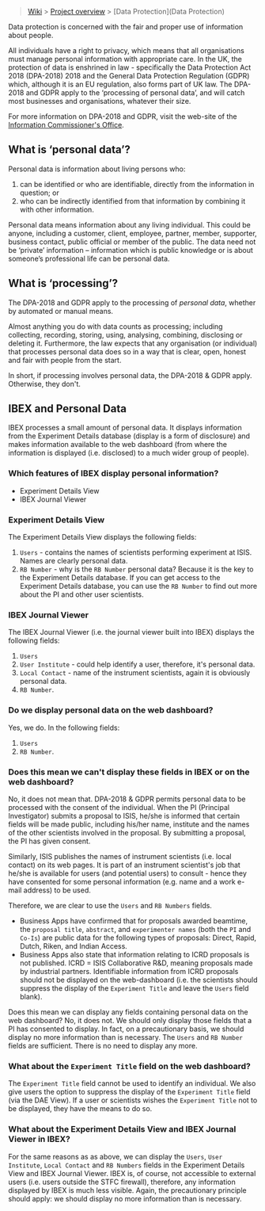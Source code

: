 > [Wiki](Home) > [Project overview](Project-overview) > [Data Protection](Data Protection)

Data protection is concerned with the fair and proper use of information about people. 

All individuals have a right to privacy, which means that all organisations must manage personal information with appropriate care.  In the UK, the protection of data is enshrined in law - specifically the Data Protection Act 2018 (DPA-2018) 2018 and the General Data Protection Regulation (GDPR) which, although it is an EU regulation, also forms part of UK law.  The DPA-2018 and GDPR apply to the ‘processing of personal data’, and will catch most businesses and organisations, whatever their size.

For more information on DPA-2018 and GDPR, visit the web-site of the [Information Commissioner's Office](https://ico.org.uk/for-organisations/guide-to-data-protection/guide-to-the-general-data-protection-regulation-gdpr/).

## What is ‘personal data’?
Personal data is information about living persons who:
   1. can be identified or who are identifiable, directly from the information in question; or
   1. who can be indirectly identified from that information by combining it with other information.

Personal data means information about any living individual.  This could be anyone, including a customer, client, employee, partner, member, supporter, business contact, public official or member of the public.  The data need not be ‘private’ information – information which is public knowledge or is about someone’s professional life can be personal data.

## What is ‘processing’?
The DPA-2018 and GDPR apply to the processing of _personal data_, whether by automated or manual means.

Almost anything you do with data counts as processing; including collecting, recording, storing, using, analysing, combining, disclosing or deleting it.  Furthermore, the law expects that any organisation (or individual) that processes personal data does so in a way that is clear, open, honest and fair with people from the start.

In short, if processing involves personal data, the DPA-2018 & GDPR apply.  Otherwise, they don't.

## IBEX and Personal Data

IBEX processes a small amount of personal data.  It displays information from the Experiment Details database (display is a form of disclosure) and makes information available to the web dashboard (from where the information is displayed (i.e. disclosed) to a much wider group of people).

### Which features of IBEX display personal information?
   * Experiment Details View
   * IBEX Journal Viewer

### Experiment Details View
The Experiment Details View displays the following fields:
   1. `Users` - contains the names of scientists performing experiment at ISIS.  Names are clearly personal data.
   1. `RB Number` - why is the `RB Number` personal data?  Because it is the key to the Experiment Details database.  If you can get access to the Experiment Details database, you can use the `RB Number` to find out more about the PI and other user scientists.

### IBEX Journal Viewer
The IBEX Journal Viewer (i.e. the journal viewer built into IBEX) displays the following fields:
   1. `Users`
   1. `User Institute` - could help identify a user, therefore, it's personal data.
   1. `Local Contact` - name of the instrument scientists, again it is obviously personal data.
   1. `RB Number`.

### Do we display personal data on the web dashboard?
Yes, we do.  In the following fields:
   1. `Users`
   1. `RB Number`.

### Does this mean we can't display these fields in IBEX or on the web dashboard?  
No, it does not mean that.  DPA-2018 & GDPR permits personal data to be processed with the consent of the individual.  When the PI (Principal Investigator) submits a proposal to ISIS, he/she is informed that certain fields will be made public, including his/her name, institute and the names of the other scientists involved in the proposal.  By submitting a proposal, the PI has given consent.

Similarly, ISIS publishes the names of instrument scientists (i.e. local contact) on its web pages.  It is part of an instrument scientist's job that he/she is available for users (and potential users) to consult - hence they have consented for some personal information (e.g. name and a work e-mail address) to be used.

Therefore, we are clear to use the `Users` and `RB Numbers` fields.
   * Business Apps have confirmed that for proposals awarded beamtime, the `proposal title`, `abstract`, and `experimenter names` (both the `PI` and `Co-Is`) are public data for the following types of proposals:  Direct, Rapid, Dutch, Riken, and Indian Access. 
   * Business Apps also state that information relating to ICRD proposals is not published.  ICRD = ISIS Collaborative R&D, meaning proposals made by industrial partners.  Identifiable information from ICRD proposals should not be displayed on the web-dashboard (i.e. the scientists should suppress the display of the `Experiment Title` and leave the `Users` field blank).

Does this mean we can display any fields containing personal data on the web dashboard?  No, it does not.  We should only display those fields that a PI has consented to display.  In fact, on a precautionary basis, we should display no more information than is necessary.  The `Users` and `RB Number` fields are sufficient.  There is no need to display any more.

### What about the `Experiment Title` field on the web dashboard?
The `Experiment Title` field cannot be used to identify an individual.  We also give users the option to suppress the display of the `Experiment Title` field (via the DAE View).  If a user or scientists wishes the 
`Experiment Title` not to be displayed, they have the means to do so.

### What about the Experiment Details View and IBEX Journal Viewer in IBEX?
For the same reasons as as above, we can display the `Users`, `User Institute`, `Local Contact` and `RB Numbers` fields in the Experiment Details View and IBEX Journal Viewer.  IBEX is, of course, not accessible to external users (i.e. users outside the STFC firewall), therefore, any information displayed by IBEX is much less visible.  Again, the precautionary principle should apply: we should display no more information than is necessary.
